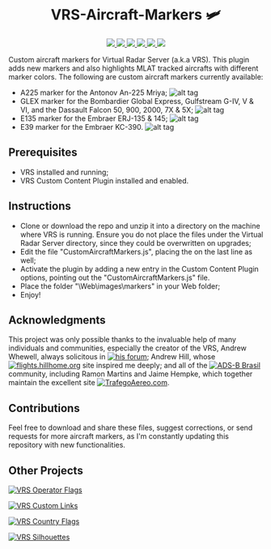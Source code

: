 <h1 align="center">
  VRS-Aircraft-Markers 🛩️ 
</h1>

<p align="center">
  <a href="https://github.com/dedevillela/VRS-Aircraft-Markers/blob/master/LICENSE">
    <img src="https://img.shields.io/badge/License-MIT-red.svg">
  </a>
  <a href="http://virtualradarserver.co.uk/Download.aspx">
      <img src="https://img.shields.io/badge/VRS-v2.4-blue.svg">
  </a>
  <a href="https://scrutinizer-ci.com/g/dedevillela/VRS-Aircraft-Markers/">
      <img src="https://img.shields.io/scrutinizer/g/dedevillela/VRS-Aircraft-Markers.svg">
  </a>
  <a href="https://scrutinizer-ci.com/g/dedevillela/VRS-Aircraft-Markers/build-status/master">
      <img src="https://img.shields.io/scrutinizer/build/g/dedevillela/VRS-Aircraft-Markers.svg">
  </a>
  <a href="https://github.com/dedevillela/VRS-Aircraft-Markers/releases">
      <img src="https://img.shields.io/github/release/dedevillela/VRS-Aircraft-Markers.svg">
  </a>
  <a href="https://saythanks.io/to/dedevillela">
      <img src="https://img.shields.io/badge/SayThanks.io-%E2%98%BC-1EAEDB.svg">
  </a>
</p>

Custom aircraft markers for Virtual Radar Server (a.k.a VRS). This plugin adds new markers and also highlights MLAT tracked aircrafts with different marker colors. The following are custom aircraft markers currently available:
- A225 marker for the Antonov An-225 Mriya; ![alt tag](https://raw.githubusercontent.com/dedevillela/VRS-Aircraft-Markers/master/A225-Selected.png)
- GLEX marker for the Bombardier Global Express, Gulfstream G-IV, V & VI, and the Dassault Falcon 50, 900, 2000, 7X & 5X; ![alt tag](https://raw.githubusercontent.com/dedevillela/VRS-Aircraft-Markers/master/GLEX_marker.png)
- E135 marker for the Embraer ERJ-135 & 145; ![alt tag](https://raw.githubusercontent.com/dedevillela/VRS-Aircraft-Markers/master/E135_marker.png)
- E39 marker for the Embraer KC-390. ![alt tag](https://raw.githubusercontent.com/dedevillela/VRS-Aircraft-Markers/master/E39_marker.png)

## Prerequisites
- VRS installed and running;
- VRS Custom Content Plugin installed and enabled.

## Instructions
- Clone or download the repo and unzip it into a directory on the machine where VRS is running. Ensure you do not place the files under the Virtual Radar Server directory, since they could be overwritten on upgrades;
- Edit the file "CustomAircraftMarkers.js", placing the <script> tag in the very first line of code, and the closing tag </script> on the last line as well;
- Activate the plugin by adding a new entry in the Custom Content Plugin options, pointing out the "CustomAircraftMarkers.js" file.
- Place the folder "\Web\images\markers" in your Web folder;
- Enjoy!

## Acknowledgments
This project was only possible thanks to the invaluable help of many individuals and communities, especially the creator of the VRS, Andrew Whewell, always solicitous in [![his forum](https://img.shields.io/badge/VRS-Forum-blue.svg)](https://forum.virtualradarserver.co.uk/); Andrew Hill, whose [![flights.hillhome.org](https://img.shields.io/badge/flights-hillhome.org-ADD6FF.svg)](http://flights.hillhome.org/) site inspired me deeply; and all of the [![ADS-B Brasil](https://img.shields.io/badge/ADS--B-Brasil-lightgrey.svg)](http://bradsb.com/forum/index.php) community, including Ramon Martins and Jaime Hempke, which together maintain the excellent site [![TrafegoAereo.com](https://img.shields.io/badge/Trafego-Aereo-yellowgreen.svg)](http://trafegoaereo.com/).

## Contributions
Feel free to download and share these files, suggest corrections, or send requests for more aircraft markers, as I'm constantly updating this repository with new functionalities.

## Other Projects

[![VRS Operator Flags](https://img.shields.io/badge/VRS-Operator_Flags-red.svg)](https://github.com/dedevillela/VRS-Operator-Flags)

[![VRS Custom Links](https://img.shields.io/badge/VRS-Custom_Links-yellow.svg)](https://github.com/dedevillela/VRS-Custom-links/)

[![VRS Country Flags](https://img.shields.io/badge/VRS-Country_Flags-green.svg)](https://github.com/dedevillela/VRS-Country-Flags)

[![VRS Silhouettes](https://img.shields.io/badge/VRS-Silhouettes-brightgreen.svg)](https://github.com/dedevillela/VRS-Silhouettes)



